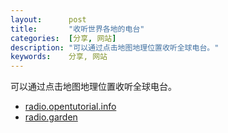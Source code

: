 ```yaml
---
layout:      post
title:       "收听世界各地的电台"
categories:  [分享, 网站]
description: "可以通过点击地图地理位置收听全球电台。"
keywords:    分享, 网站
---
```


可以通过点击地图地理位置收听全球电台。

* [radio.opentutorial.info](http://radio.opentutorial.info/)
* [radio.garden](http://radio.garden/)



